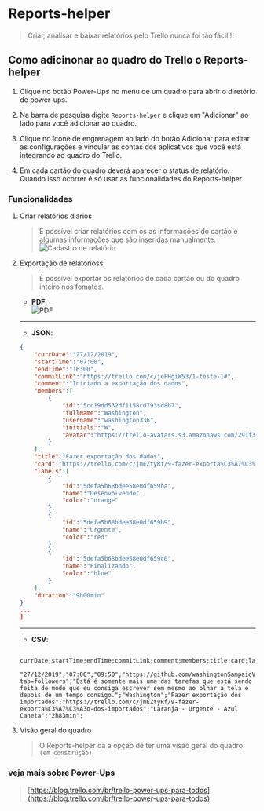 # Reports-helper
<!-- Creating, analysing and downloading reports was never that easy. -->

> Criar, analisar e baixar relatórios pelo Trello nunca foi tão fácil!!!



##  Como adicinonar ao quadro do Trello o Reports-helper  


1. Clique no botão Power-Ups no menu de um quadro para abrir o diretório de power-ups.

2. Na barra de pesquisa digite ``Reports-helper`` e clique em "Adicionar" ao lado para você adicionar ao quadro.

3. Clique no ícone de engrenagem ao lado do botão Adicionar para editar as configurações e vincular as contas dos aplicativos que você está integrando ao quadro do Trello.

4. Em cada cartão do quadro deverá aparecer o status de relatório. Quando isso ocorrer é só usar as funcionalidades do Reports-helper.

### Funcionalidades
1. Criar relatórios diarios
    > É possível criar relatórios com os as informações do cartão e algumas informações que são inseridas manualmente.  
    ![Cadastro de relatório](https://reports-helper.herokuapp.com/icons/new-report.png) 
2. Exportação de relatorioss
    > É possível exportar os relatórios de cada cartão ou do quadro inteiro nos fomatos.
    * **PDF**:  
    ![PDF](https://reports-helper.herokuapp.com/icons/export-report-pdf.png)
    ---
    * **JSON**:  
    ```json
    {
        "currDate":"27/12/2019",
        "startTime":"07:00",
        "endTime":"16:00",
        "commitLink":"https://trello.com/c/jeFHgiW53/1-teste-1#",
        "comment":"Iniciado a exportação dos dados",
        "members":[ 
            { 
                "id":"5cc19dd532df1158cd793sd8b7",
                "fullName":"Washington",
                "username":"washington336",
                "initials":"W",
                "avatar":"https://trello-avatars.s3.amazonaws.com/291f3563eb7b20f796b54285c57fc136/170.png"
            }
        ],
        "title":"Fazer exportação dos dados",
        "card":"https://trello.com/c/jmEZtyRf/9-fazer-exporta%C3%A7%C3%A3o-dos-importados",
        "labels":[ 
            { 
                "id":"5defa5b68bdee58e0df659ba",
                "name":"Desenvolvendo",
                "color":"orange"
            },
            { 
                "id":"5defa5b68bdee58e0df659b9",
                "name":"Urgente",
                "color":"red"
            },
            { 
                "id":"5defa5b68bdee58e0df659c0",
                "name":"Finalizando",
                "color":"blue"
            }
        ],
        "duration":"9h00min"
    }
    ...
    ]
    ```
    ---
    * **CSV**:  
    ```csv 
        currDate;startTime;endTime;commitLink;comment;members;title;card;labels;duration
        "27/12/2019";"07:00";"09:50";"https://github.com/washingtonSampaioVieira?tab=followers";"Está é somente mais uma das tarefas que está sendo feita de modo que eu consiga escrever sem mesmo ao olhar a tela e depois de um tempo consigo.";"Washington";"Fazer exportação dos importados";"https://trello.com/c/jmEZtyRf/9-fazer-exporta%C3%A7%C3%A3o-dos-importados";"Laranja - Urgente - Azul Caneta";"2h83min";
    ``` 
3. Visão geral do quadro
    > O Reports-helper da a opção de ter uma visão geral do quadro. ``(em construção)``

### veja mais sobre Power-Ups
> [https://blog.trello.com/br/trello-power-ups-para-todos](https://blog.trello.com/br/trello-power-ups-para-todos)